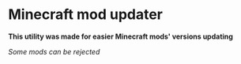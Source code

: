 # Minecraft mod updater

**This utility was made for easier Minecraft mods' versions updating**

*Some mods can be rejected*

